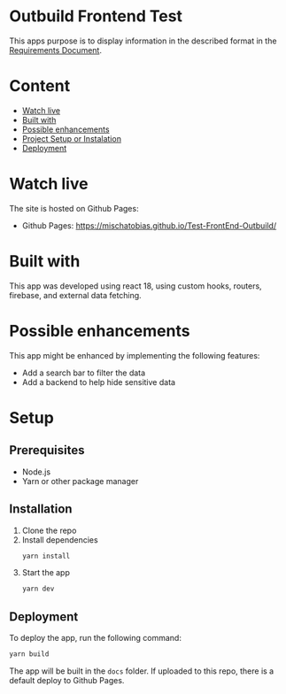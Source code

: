 # Outbuild Frontend Test

This apps purpose is to display information in the described format in the [Requirements Document](https://github.com/MischaTobias/Test-FrontEnd-Outbuild/blob/main/Outbuild%20-%20Front%20End%20-%20Test.pdf).

# Content

- [Watch live](#watch-live)
- [Built with](#built-with)
- [Possible enhancements](#possible-enhancements)
- [Project Setup or Instalation](#setup)
- [Deployment](#deployment)

# Watch live

The site is hosted on Github Pages:

- Github Pages: https://mischatobias.github.io/Test-FrontEnd-Outbuild/

# Built with

This app was developed using react 18, using custom hooks, routers, firebase, and external data fetching.

# Possible enhancements

This app might be enhanced by implementing the following features:

- Add a search bar to filter the data
- Add a backend to help hide sensitive data

# Setup

## Prerequisites

- Node.js
- Yarn or other package manager

## Installation

1. Clone the repo
2. Install dependencies
   ```sh
   yarn install
   ```
3. Start the app
   ```sh
   yarn dev
   ```

## Deployment

To deploy the app, run the following command:

```sh
yarn build
```

The app will be built in the `docs` folder.
If uploaded to this repo, there is a default deploy to Github Pages.
